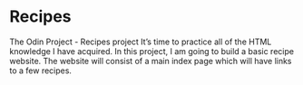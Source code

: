 # Recipes
The Odin Project - Recipes project
It’s time to practice all of the HTML knowledge I have acquired. In this project, I am going to build a basic recipe website.
The website will consist of a main index page which will have links to a few recipes.